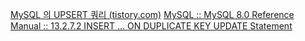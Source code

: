 [MySQL 의 UPSERT 쿼리 (tistory.com)](https://eng-sohee.tistory.com/155#:~:text=MySQL%20%EC%9D%98%20UPSERT%20%EB%AC%B8%20UPSERT%20%EB%9E%80%2C%20UNIQUE%20%EC%9D%B8%EB%8D%B1%EC%8A%A4,KEY%20UPDATE%20%EB%AC%B8%EC%9D%84%20%ED%86%B5%ED%95%B4%EC%84%9C%20UPSERT%EB%A5%BC%20%EC%88%98%ED%96%89%ED%95%A0%20%EC%88%98%20%EC%9E%88%EB%8B%A4.)
[MySQL :: MySQL 8.0 Reference Manual :: 13.2.7.2 INSERT ... ON DUPLICATE KEY UPDATE Statement](https://dev.mysql.com/doc/refman/8.0/en/insert-on-duplicate.html)